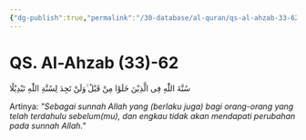 ```yaml
---
{"dg-publish":true,"permalink":"/30-database/al-quran/qs-al-ahzab-33-62/"}
---
```



# QS. Al-Ahzab (33)-62
سُنَّةَ اللّٰهِ فِى الَّذِيْنَ خَلَوْا مِنْ قَبْلُ ۚوَلَنْ تَجِدَ لِسُنَّةِ اللّٰهِ تَبْدِيْلًا 

Artinya: *"Sebagai sunnah Allah yang (berlaku juga) bagi orang-orang yang telah terdahulu sebelum(mu), dan engkau tidak akan mendapati perubahan pada sunnah Allah."*
